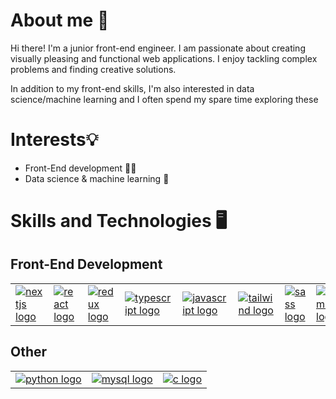 # About me 👋

Hi there! I'm a junior front-end engineer. I am passionate about creating visually pleasing and functional web applications. I enjoy tackling complex problems and finding creative solutions.

In addition to my front-end skills, I'm also interested in data science/machine learning and I often spend my spare time exploring these

<!-- Add projects section here -->

# Interests💡

- Front-End development 👨‍💻
- Data science & machine learning 🤖

# Skills and Technologies 🖥️

## Front-End Development

<table>
  <tr>
    <td>
      <a href="https://nextjs.org/">
        <img src="https://img.shields.io/badge/next.js-000000?style=for-the-badge&logo=nextdotjs&logoColor=white" alt="nextjs logo" />
      </a>
    </td>
    <td>
      <a href="https://reactjs.org/">
        <img src="https://img.shields.io/badge/React-20232A?style=for-the-badge&logo=react&logoColor=61DAFB" alt="react logo" />
      </a>
    </td>
    <td>
      <a href="https://react-redux.js.org/">
        <img src="https://img.shields.io/badge/Redux-593D88?style=for-the-badge&logo=redux&logoColor=white" alt="redux logo" />
      </a>
    </td>
    <td>
      <a href="https://www.typescriptlang.org/">
        <img src="https://img.shields.io/badge/TypeScript-007ACC?style=for-the-badge&logo=typescript&logoColor=white" alt="typescript logo" />
      </a>
    </td>
    <td>
      <a href="https://developer.mozilla.org/en-US/docs/Web/JavaScript">
        <img src="https://img.shields.io/badge/JavaScript-323330?style=for-the-badge&logo=javascript&logoColor=F7DF1E" alt="javascript logo" />
      </a>
    </td>
    <td>
      <a href="https://tailwindcss.com/">
        <img src="https://img.shields.io/badge/Tailwind_CSS-38B2AC?style=for-the-badge&logo=tailwind-css&logoColor=white" alt="tailwind logo" />
      </a>
    </td>
    <td>
      <a href="https://sass-lang.com/">
        <img src="https://img.shields.io/badge/Sass-CC6699?style=for-the-badge&logo=sass&logoColor=white" alt="sass logo" />
      </a>
    </td>
    <td>
      <a href="https://developer.mozilla.org/en-US/docs/Web/HTML">
        <img src="https://img.shields.io/badge/HTML5-E34F26?style=for-the-badge&logo=html5&logoColor=white" alt="html5 logo" />
      </a>
    </td>
    <td>
      <a href="https://developer.mozilla.org/en-US/docs/Web/CSS">
        <img src="https://img.shields.io/badge/CSS3-1572B6?style=for-the-badge&logo=css3&logoColor=white" alt="css3 logo" />
      </a>
    </td>
  </tr>
</table>

## Other

<table>
  <tr>
    <td>
      <a href="https://www.python.org/">
        <img src="https://img.shields.io/badge/Python-FFD43B?style=for-the-badge&logo=python&logoColor=blue" alt="python logo" />
      </a>
    </td>
    <td>
      <a href="https://www.mysql.com/">
        <img src="https://img.shields.io/badge/MySQL-005C84?style=for-the-badge&logo=mysql&logoColor=white" alt="mysql logo" />
      </a>
    </td>
    <td>
      <a href="https://en.cppreference.com/w/c/language">
        <img src="https://img.shields.io/badge/C-00599C?style=for-the-badge&logo=c&logoColor=white" alt="c logo" />
      </a>
    </td>
  </tr>
</table>

<!--
**farhaan-mukarram/farhaan-mukarram** is a ✨ _special_ ✨ repository because its `README.md` (this file) appears on your GitHub profile.

Here are some ideas to get you started:

- 🔭 I’m currently working on ...
- 🌱 I’m currently learning ...
- 👯 I’m looking to collaborate on ...
- 🤔 I’m looking for help with ...
- 💬 Ask me about ...
- 📫 How to reach me: ...
- 😄 Pronouns: ...
- ⚡ Fun fact: ...
-->
